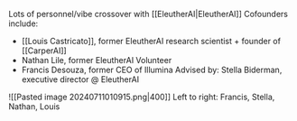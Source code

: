 Lots of personnel/vibe crossover with [[EleutherAI|EleutherAI]]
Cofounders include:
- [[Louis Castricato]], former EleutherAI research scientist + founder of [[CarperAI]]
- Nathan Lile, former EleutherAI Volunteer
- Francis Desouza, former CEO of Illumina
Advised by: Stella Biderman, executive director @ EleutherAI

![[Pasted image 20240711010915.png|400]]
Left to right: Francis, Stella, Nathan, Louis

